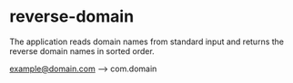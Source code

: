 # reverse-domain
The application reads domain names from standard input
and returns the reverse domain names in sorted order.

example@domain.com --> com.domain
